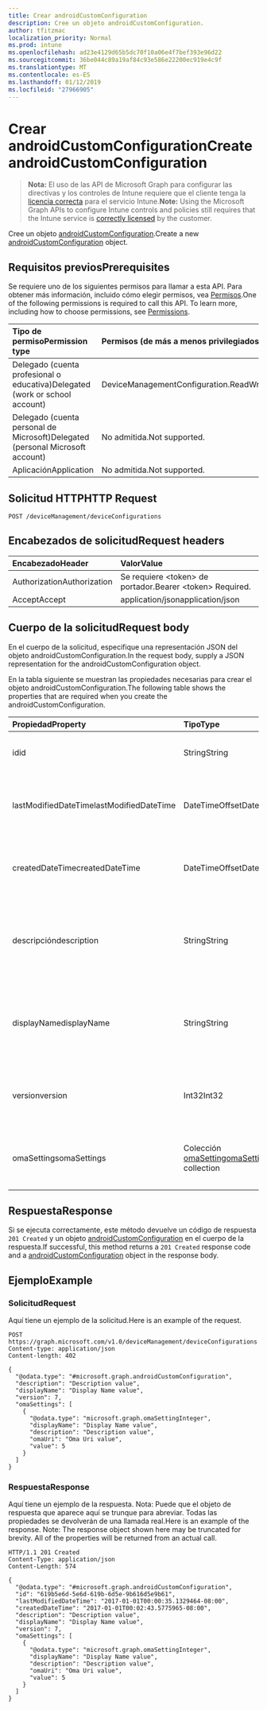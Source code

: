 ```yaml
---
title: Crear androidCustomConfiguration
description: Cree un objeto androidCustomConfiguration.
author: tfitzmac
localization_priority: Normal
ms.prod: intune
ms.openlocfilehash: ad23e4129d65b5dc70f10a06e4f7bef393e96d22
ms.sourcegitcommit: 36be044c89a19af84c93e586e22200ec919e4c9f
ms.translationtype: MT
ms.contentlocale: es-ES
ms.lasthandoff: 01/12/2019
ms.locfileid: "27966905"
---
```

# <a name="create-androidcustomconfiguration"></a><span data-ttu-id="427e8-103">Crear androidCustomConfiguration</span><span class="sxs-lookup"><span data-stu-id="427e8-103">Create androidCustomConfiguration</span></span>

> <span data-ttu-id="427e8-104">**Nota:** El uso de las API de Microsoft Graph para configurar las directivas y los controles de Intune requiere que el cliente tenga la [licencia correcta](https://go.microsoft.com/fwlink/?linkid=839381) para el servicio Intune.</span><span class="sxs-lookup"><span data-stu-id="427e8-104">**Note:** Using the Microsoft Graph APIs to configure Intune controls and policies still requires that the Intune service is [correctly licensed](https://go.microsoft.com/fwlink/?linkid=839381) by the customer.</span></span>

<span data-ttu-id="427e8-105">Cree un objeto [androidCustomConfiguration](../resources/intune-deviceconfig-androidcustomconfiguration.md).</span><span class="sxs-lookup"><span data-stu-id="427e8-105">Create a new [androidCustomConfiguration](../resources/intune-deviceconfig-androidcustomconfiguration.md) object.</span></span>
## <a name="prerequisites"></a><span data-ttu-id="427e8-106">Requisitos previos</span><span class="sxs-lookup"><span data-stu-id="427e8-106">Prerequisites</span></span>
<span data-ttu-id="427e8-p101">Se requiere uno de los siguientes permisos para llamar a esta API. Para obtener más información, incluido cómo elegir permisos, vea [Permisos](/graph/permissions-reference).</span><span class="sxs-lookup"><span data-stu-id="427e8-p101">One of the following permissions is required to call this API. To learn more, including how to choose permissions, see [Permissions](/graph/permissions-reference).</span></span>

|<span data-ttu-id="427e8-109">Tipo de permiso</span><span class="sxs-lookup"><span data-stu-id="427e8-109">Permission type</span></span>|<span data-ttu-id="427e8-110">Permisos (de más a menos privilegiados)</span><span class="sxs-lookup"><span data-stu-id="427e8-110">Permissions (from most to least privileged)</span></span>|
|:---|:---|
|<span data-ttu-id="427e8-111">Delegado (cuenta profesional o educativa)</span><span class="sxs-lookup"><span data-stu-id="427e8-111">Delegated (work or school account)</span></span>|<span data-ttu-id="427e8-112">DeviceManagementConfiguration.ReadWrite.All</span><span class="sxs-lookup"><span data-stu-id="427e8-112">DeviceManagementConfiguration.ReadWrite.All</span></span>|
|<span data-ttu-id="427e8-113">Delegado (cuenta personal de Microsoft)</span><span class="sxs-lookup"><span data-stu-id="427e8-113">Delegated (personal Microsoft account)</span></span>|<span data-ttu-id="427e8-114">No admitida.</span><span class="sxs-lookup"><span data-stu-id="427e8-114">Not supported.</span></span>|
|<span data-ttu-id="427e8-115">Aplicación</span><span class="sxs-lookup"><span data-stu-id="427e8-115">Application</span></span>|<span data-ttu-id="427e8-116">No admitida.</span><span class="sxs-lookup"><span data-stu-id="427e8-116">Not supported.</span></span>|

## <a name="http-request"></a><span data-ttu-id="427e8-117">Solicitud HTTP</span><span class="sxs-lookup"><span data-stu-id="427e8-117">HTTP Request</span></span>
<!-- {
  "blockType": "ignored"
}
-->
``` http
POST /deviceManagement/deviceConfigurations
```

## <a name="request-headers"></a><span data-ttu-id="427e8-118">Encabezados de solicitud</span><span class="sxs-lookup"><span data-stu-id="427e8-118">Request headers</span></span>
|<span data-ttu-id="427e8-119">Encabezado</span><span class="sxs-lookup"><span data-stu-id="427e8-119">Header</span></span>|<span data-ttu-id="427e8-120">Valor</span><span class="sxs-lookup"><span data-stu-id="427e8-120">Value</span></span>|
|:---|:---|
|<span data-ttu-id="427e8-121">Authorization</span><span class="sxs-lookup"><span data-stu-id="427e8-121">Authorization</span></span>|<span data-ttu-id="427e8-122">Se requiere &lt;token&gt; de portador.</span><span class="sxs-lookup"><span data-stu-id="427e8-122">Bearer &lt;token&gt; Required.</span></span>|
|<span data-ttu-id="427e8-123">Accept</span><span class="sxs-lookup"><span data-stu-id="427e8-123">Accept</span></span>|<span data-ttu-id="427e8-124">application/json</span><span class="sxs-lookup"><span data-stu-id="427e8-124">application/json</span></span>|

## <a name="request-body"></a><span data-ttu-id="427e8-125">Cuerpo de la solicitud</span><span class="sxs-lookup"><span data-stu-id="427e8-125">Request body</span></span>
<span data-ttu-id="427e8-126">En el cuerpo de la solicitud, especifique una representación JSON del objeto androidCustomConfiguration.</span><span class="sxs-lookup"><span data-stu-id="427e8-126">In the request body, supply a JSON representation for the androidCustomConfiguration object.</span></span>

<span data-ttu-id="427e8-127">En la tabla siguiente se muestran las propiedades necesarias para crear el objeto androidCustomConfiguration.</span><span class="sxs-lookup"><span data-stu-id="427e8-127">The following table shows the properties that are required when you create the androidCustomConfiguration.</span></span>

|<span data-ttu-id="427e8-128">Propiedad</span><span class="sxs-lookup"><span data-stu-id="427e8-128">Property</span></span>|<span data-ttu-id="427e8-129">Tipo</span><span class="sxs-lookup"><span data-stu-id="427e8-129">Type</span></span>|<span data-ttu-id="427e8-130">Descripción</span><span class="sxs-lookup"><span data-stu-id="427e8-130">Description</span></span>|
|:---|:---|:---|
|<span data-ttu-id="427e8-131">id</span><span class="sxs-lookup"><span data-stu-id="427e8-131">id</span></span>|<span data-ttu-id="427e8-132">String</span><span class="sxs-lookup"><span data-stu-id="427e8-132">String</span></span>|<span data-ttu-id="427e8-133">Clave de la entidad.</span><span class="sxs-lookup"><span data-stu-id="427e8-133">Key of the entity.</span></span> <span data-ttu-id="427e8-134">Heredado de [deviceConfiguration](../resources/intune-deviceconfig-deviceconfiguration.md)</span><span class="sxs-lookup"><span data-stu-id="427e8-134">Inherited from [deviceConfiguration](../resources/intune-deviceconfig-deviceconfiguration.md)</span></span>|
|<span data-ttu-id="427e8-135">lastModifiedDateTime</span><span class="sxs-lookup"><span data-stu-id="427e8-135">lastModifiedDateTime</span></span>|<span data-ttu-id="427e8-136">DateTimeOffset</span><span class="sxs-lookup"><span data-stu-id="427e8-136">DateTimeOffset</span></span>|<span data-ttu-id="427e8-137">Fecha y hora en la que se modificó el objeto por última vez.</span><span class="sxs-lookup"><span data-stu-id="427e8-137">DateTime the object was last modified.</span></span> <span data-ttu-id="427e8-138">Heredado de [deviceConfiguration](../resources/intune-deviceconfig-deviceconfiguration.md)</span><span class="sxs-lookup"><span data-stu-id="427e8-138">Inherited from [deviceConfiguration](../resources/intune-deviceconfig-deviceconfiguration.md)</span></span>|
|<span data-ttu-id="427e8-139">createdDateTime</span><span class="sxs-lookup"><span data-stu-id="427e8-139">createdDateTime</span></span>|<span data-ttu-id="427e8-140">DateTimeOffset</span><span class="sxs-lookup"><span data-stu-id="427e8-140">DateTimeOffset</span></span>|<span data-ttu-id="427e8-141">Fecha y hora en la que se creó el objeto.</span><span class="sxs-lookup"><span data-stu-id="427e8-141">DateTime the object was created.</span></span> <span data-ttu-id="427e8-142">Heredado de [deviceConfiguration](../resources/intune-deviceconfig-deviceconfiguration.md)</span><span class="sxs-lookup"><span data-stu-id="427e8-142">Inherited from [deviceConfiguration](../resources/intune-deviceconfig-deviceconfiguration.md)</span></span>|
|<span data-ttu-id="427e8-143">descripción</span><span class="sxs-lookup"><span data-stu-id="427e8-143">description</span></span>|<span data-ttu-id="427e8-144">String</span><span class="sxs-lookup"><span data-stu-id="427e8-144">String</span></span>|<span data-ttu-id="427e8-145">Descripción proporcionada por el administrador de la configuración del dispositivo.</span><span class="sxs-lookup"><span data-stu-id="427e8-145">Admin provided description of the Device Configuration.</span></span> <span data-ttu-id="427e8-146">Heredado de [deviceConfiguration](../resources/intune-deviceconfig-deviceconfiguration.md)</span><span class="sxs-lookup"><span data-stu-id="427e8-146">Inherited from [deviceConfiguration](../resources/intune-deviceconfig-deviceconfiguration.md)</span></span>|
|<span data-ttu-id="427e8-147">displayName</span><span class="sxs-lookup"><span data-stu-id="427e8-147">displayName</span></span>|<span data-ttu-id="427e8-148">String</span><span class="sxs-lookup"><span data-stu-id="427e8-148">String</span></span>|<span data-ttu-id="427e8-149">Nombre proporcionado por el administrador de la configuración del dispositivo.</span><span class="sxs-lookup"><span data-stu-id="427e8-149">Admin provided name of the device configuration.</span></span> <span data-ttu-id="427e8-150">Heredado de [deviceConfiguration](../resources/intune-deviceconfig-deviceconfiguration.md)</span><span class="sxs-lookup"><span data-stu-id="427e8-150">Inherited from [deviceConfiguration](../resources/intune-deviceconfig-deviceconfiguration.md)</span></span>|
|<span data-ttu-id="427e8-151">version</span><span class="sxs-lookup"><span data-stu-id="427e8-151">version</span></span>|<span data-ttu-id="427e8-152">Int32</span><span class="sxs-lookup"><span data-stu-id="427e8-152">Int32</span></span>|<span data-ttu-id="427e8-153">Versión de la configuración del dispositivo.</span><span class="sxs-lookup"><span data-stu-id="427e8-153">Version of the device configuration.</span></span> <span data-ttu-id="427e8-154">Heredado de [deviceConfiguration](../resources/intune-deviceconfig-deviceconfiguration.md)</span><span class="sxs-lookup"><span data-stu-id="427e8-154">Inherited from [deviceConfiguration](../resources/intune-deviceconfig-deviceconfiguration.md)</span></span>|
|<span data-ttu-id="427e8-155">omaSettings</span><span class="sxs-lookup"><span data-stu-id="427e8-155">omaSettings</span></span>|<span data-ttu-id="427e8-156">Colección [omaSetting](../resources/intune-deviceconfig-omasetting.md)</span><span class="sxs-lookup"><span data-stu-id="427e8-156">[omaSetting](../resources/intune-deviceconfig-omasetting.md) collection</span></span>|<span data-ttu-id="427e8-157">Configuración de OMA.</span><span class="sxs-lookup"><span data-stu-id="427e8-157">OMA settings.</span></span> <span data-ttu-id="427e8-158">Esta colección puede contener un máximo de 1000 elementos.</span><span class="sxs-lookup"><span data-stu-id="427e8-158">This collection can contain a maximum of 1000 elements.</span></span>|



## <a name="response"></a><span data-ttu-id="427e8-159">Respuesta</span><span class="sxs-lookup"><span data-stu-id="427e8-159">Response</span></span>
<span data-ttu-id="427e8-160">Si se ejecuta correctamente, este método devuelve un código de respuesta `201 Created` y un objeto [androidCustomConfiguration](../resources/intune-deviceconfig-androidcustomconfiguration.md) en el cuerpo de la respuesta.</span><span class="sxs-lookup"><span data-stu-id="427e8-160">If successful, this method returns a `201 Created` response code and a [androidCustomConfiguration](../resources/intune-deviceconfig-androidcustomconfiguration.md) object in the response body.</span></span>

## <a name="example"></a><span data-ttu-id="427e8-161">Ejemplo</span><span class="sxs-lookup"><span data-stu-id="427e8-161">Example</span></span>
### <a name="request"></a><span data-ttu-id="427e8-162">Solicitud</span><span class="sxs-lookup"><span data-stu-id="427e8-162">Request</span></span>
<span data-ttu-id="427e8-163">Aquí tiene un ejemplo de la solicitud.</span><span class="sxs-lookup"><span data-stu-id="427e8-163">Here is an example of the request.</span></span>
``` http
POST https://graph.microsoft.com/v1.0/deviceManagement/deviceConfigurations
Content-type: application/json
Content-length: 402

{
  "@odata.type": "#microsoft.graph.androidCustomConfiguration",
  "description": "Description value",
  "displayName": "Display Name value",
  "version": 7,
  "omaSettings": [
    {
      "@odata.type": "microsoft.graph.omaSettingInteger",
      "displayName": "Display Name value",
      "description": "Description value",
      "omaUri": "Oma Uri value",
      "value": 5
    }
  ]
}
```

### <a name="response"></a><span data-ttu-id="427e8-164">Respuesta</span><span class="sxs-lookup"><span data-stu-id="427e8-164">Response</span></span>
<span data-ttu-id="427e8-p109">Aquí tiene un ejemplo de la respuesta. Nota: Puede que el objeto de respuesta que aparece aquí se trunque para abreviar. Todas las propiedades se devolverán de una llamada real.</span><span class="sxs-lookup"><span data-stu-id="427e8-p109">Here is an example of the response. Note: The response object shown here may be truncated for brevity. All of the properties will be returned from an actual call.</span></span>
``` http
HTTP/1.1 201 Created
Content-Type: application/json
Content-Length: 574

{
  "@odata.type": "#microsoft.graph.androidCustomConfiguration",
  "id": "619b5e6d-5e6d-619b-6d5e-9b616d5e9b61",
  "lastModifiedDateTime": "2017-01-01T00:00:35.1329464-08:00",
  "createdDateTime": "2017-01-01T00:02:43.5775965-08:00",
  "description": "Description value",
  "displayName": "Display Name value",
  "version": 7,
  "omaSettings": [
    {
      "@odata.type": "microsoft.graph.omaSettingInteger",
      "displayName": "Display Name value",
      "description": "Description value",
      "omaUri": "Oma Uri value",
      "value": 5
    }
  ]
}
```



